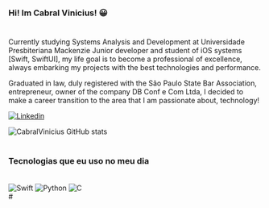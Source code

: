 #
### Hi! Im Cabral Vinicius! 😀
#
Currently studying Systems Analysis and Development at Universidade Presbiteriana Mackenzie
Junior developer and student of iOS systems [Swift, SwiftUI], my life goal is to become a professional of excellence, always embarking my projects with the best technologies and performance.

Graduated in law, duly registered with the São Paulo State Bar Association, entrepreneur, owner of the company DB Conf e Com Ltda, I decided to make a career transition to the area that I am passionate about, technology!

[![Linkedin](https://img.shields.io/badge/LinkedIn-0077B5?style=for-the-badge&logo=linkedin&logoColor=white/)](https://www.linkedin.com/in/cabral-vm/)

![CabralVinicius GitHub stats](https://github-readme-stats.vercel.app/api?username=CabralVinicius&show_icons=true&theme=dracula)

#
### Tecnologias que eu uso no meu dia


<div style="display: inline_block"></br>
    <img align="center" alt="Swift" src="https://img.shields.io/badge/Swift-FA7343?style=for-the-badge&logo=swift&logoColor=white"/>
    <img align="center" alt="Python" src="https://img.shields.io/badge/Python-14354C?style=for-the-badge&logo=python&logoColor=white"/>
    <img align="center" alt="C" src="https://img.shields.io/badge/C-00599C?style=for-the-badge&logo=c&logoColor=white"/>
</div>
#
